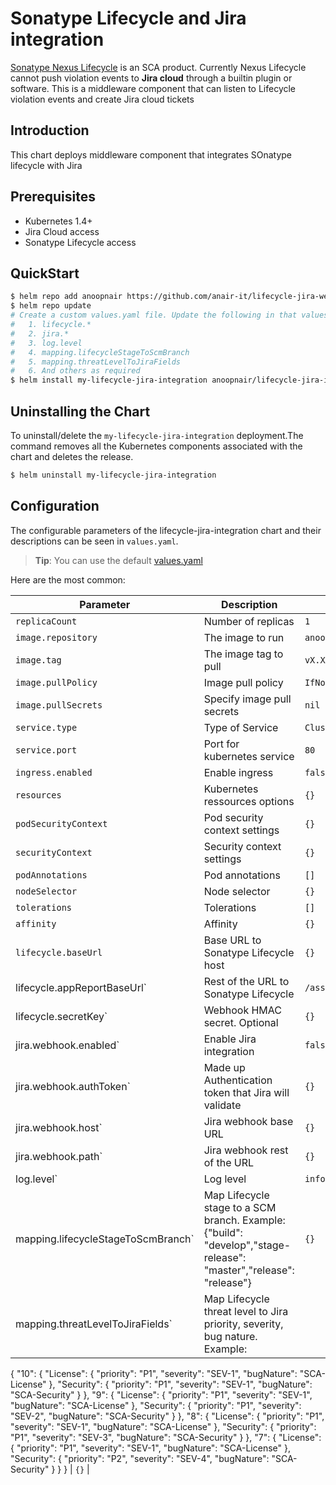 # Sonatype Lifecycle and Jira integration
[Sonatype Nexus Lifecycle](https://www.sonatype.com/products/open-source-security-dependency-management?topnav=true) is an SCA product. Currently Nexus Lifecycle cannot push violation events to __Jira cloud__ through a builtin plugin or software. This is a middleware component that can listen to Lifecycle violation events and create Jira cloud tickets

## Introduction

This chart deploys middleware component that integrates SOnatype lifecycle with Jira

## Prerequisites
- Kubernetes 1.4+
- Jira Cloud access
- Sonatype Lifecycle access

## QuickStart

```bash
$ helm repo add anoopnair https://github.com/anair-it/lifecycle-jira-webhook/chart
$ helm repo update
# Create a custom values.yaml file. Update the following in that values.yaml:
#   1. lifecycle.*
#   2. jira.*
#   3. log.level
#   4. mapping.lifecycleStageToScmBranch
#   5. mapping.threatLevelToJiraFields
#   6. And others as required
$ helm install my-lifecycle-jira-integration anoopnair/lifecycle-jira-integration -f my-values.yaml
```

## Uninstalling the Chart
To uninstall/delete the `my-lifecycle-jira-integration` deployment.The command removes all the Kubernetes components associated with the chart and deletes the release.
```bash
$ helm uninstall my-lifecycle-jira-integration
```

## Configuration

The configurable parameters of the lifecycle-jira-integration chart and their descriptions can be seen in `values.yaml`.

> **Tip**: You can use the default [values.yaml](values.yaml)

Here are the most common:

| Parameter                          | Description                                                                                                                                                           | Default                                  |
|------------------------------------|-----------------------------------------------------------------------------------------------------------------------------------------------------------------------|------------------------------------------|
| `replicaCount`                     | Number of replicas                                                                                                                                                    | `1`                                      |
| `image.repository`                 | The image to run                                                                                                                                                      | `anoopnair/lifecycle-jira-integration`   |                 |
| `image.tag`                        | The image tag to pull                                                                                                                                                 | `vX.XX`                                  |
| `image.pullPolicy`                 | Image pull policy                                                                                                                                                     | `IfNotPresent`                           |
| `image.pullSecrets`                | Specify image pull secrets                                                                                                                                            | `nil`                                    |
| `service.type`                     | Type of Service                                                                                                                                                       | `ClusterIP`                              |
| `service.port`                     | Port for kubernetes service                                                                                                                                           | `80`                                     |
| `ingress.enabled`                  | Enable ingress                                                                                                                                                        | `false`                                  |
| `resources`                        | Kubernetes ressources options                                                                                                                                         | `{}`                                     |
| `podSecurityContext`               | Pod security context settings                                                                                                                                         | `{}`                                     |
| `securityContext`                  | Security context settings                                                                                                                                             | `{}`                                     |
| `podAnnotations`                   | Pod annotations                                                                                                                                                       | `[]`                                     |
| `nodeSelector`                     | Node selector                                                                                                                                                         | `{}`                                     |
| `tolerations`                      | Tolerations                                                                                                                                                           | `[]`                                     |
| `affinity`                         | Affinity                                                                                                                                                              | `{}`                                     |
| `lifecycle.baseUrl`                | Base URL to Sonatype Lifecycle host                                                                                                                                   | `{}`                                     |
| lifecycle.appReportBaseUrl`        | Rest of the URL to Sonatype Lifecycle                                                                                                                                 | `/assets/index.html#/applicationReport/` |
| lifecycle.secretKey`               | Webhook HMAC secret. Optional                                                                                                                                         | `{}`                                     |
| jira.webhook.enabled`              | Enable Jira integration                                                                                                                                               | `false`                                  |
| jira.webhook.authToken`            | Made up Authentication token that Jira will validate                                                                                                                  | `{}`                                     |
| jira.webhook.host`                 | Jira webhook base URL                                                                                                                                                 | `{}`                                     |
| jira.webhook.path`                 | Jira webhook rest of the URL                                                                                                                                          | `{}`                                     |
| log.level`                         | Log level                                                                                                                                                             | `info`                                   |
| mapping.lifecycleStageToScmBranch` | Map Lifecycle stage to a SCM branch. Example: {"build": "develop","stage-release": "master","release": "release"}                                                     | `{}`                                     |
| mapping.threatLevelToJiraFields`   | Map Lifecycle threat level to Jira priority, severity, bug nature. Example: 
{
      "10": { "License": { "priority": "P1", "severity": "SEV-1", "bugNature": "SCA-License" }, "Security": { "priority": "P1", "severity": "SEV-1", "bugNature": "SCA-Security" } },
      "9": { "License": { "priority": "P1", "severity": "SEV-1", "bugNature": "SCA-License" }, "Security": { "priority": "P1", "severity": "SEV-2", "bugNature": "SCA-Security" } },
      "8": { "License": { "priority": "P1", "severity": "SEV-1", "bugNature": "SCA-License" }, "Security": { "priority": "P1", "severity": "SEV-3", "bugNature": "SCA-Security" } },
      "7": { "License": { "priority": "P1", "severity": "SEV-1", "bugNature": "SCA-License" }, "Security": { "priority": "P2", "severity": "SEV-4", "bugNature": "SCA-Security" } }
    }                                                                                                                                                                                                         | `{}`                                     |

